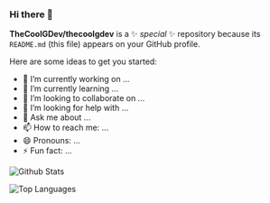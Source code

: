 ### Hi there 👋


**TheCoolGDev/thecoolgdev** is a ✨ _special_ ✨ repository because its `README.md` (this file) appears on your GitHub profile.

Here are some ideas to get you started:

- 🔭 I’m currently working on ...
- 🌱 I’m currently learning ...
- 👯 I’m looking to collaborate on ...
- 🤔 I’m looking for help with ...
- 💬 Ask me about ...
- 📫 How to reach me: ...
- 😄 Pronouns: ...
- ⚡ Fun fact: ...


![Github Stats](https://github-readme-stats.vercel.app/api?username=thecoolgdev&count_private=true&show_icons=true&theme=radical)

![Top Languages](https://github-readme-stats.vercel.app/api/top-langs/?username=THECOOLGDEV&show_icons=true&theme=radical)

